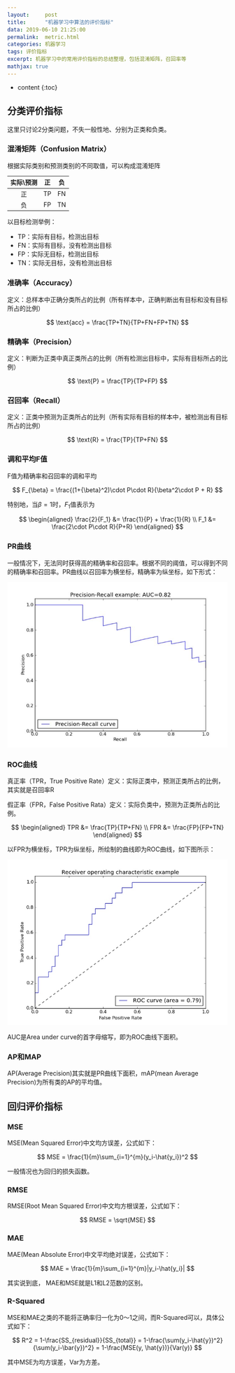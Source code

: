 ```yaml
---
layout:     post
title:      "机器学习中算法的评价指标"
data: 2019-06-10 21:25:00
permalink:  metric.html
categories: 机器学习
tags: 评价指标
excerpt: 机器学习中的常用评价指标的总结整理，包括混淆矩阵，召回率等
mathjax: true
---
```


* content
{:toc}

## 分类评价指标
这里只讨论2分类问题，不失一般性地、分别为正类和负类。
### 混淆矩阵（Confusion Matrix）
根据实际类别和预测类别的不同取值，可以构成混淆矩阵

实际\\预测|正|负
:---:|:--:|:---:
正|TP|FN
负|FP|TN

以目标检测举例：
* TP：实际有目标，检测出目标
* FN：实际有目标，没有检测出目标
* FP：实际无目标，检测出目标
* TN：实际无目标，没有检测出目标

### 准确率（Accuracy）
定义：总样本中正确分类所占的比例（所有样本中，正确判断出有目标和没有目标所占的比例）

$$
\text{acc} = \frac{TP+TN}{TP+FN+FP+TN}
$$

### 精确率（Precision）
定义：判断为正类中真正类所占的比例（所有检测出目标中，实际有目标所占的比例）

$$
\text{P} = \frac{TP}{TP+FP}
$$

### 召回率（Recall）
定义：正类中预测为正类所占的比列（所有实际有目标的样本中，被检测出有目标所占的比例）

$$
\text{R} = \frac{TP}{TP+FN}
$$

### 调和平均F值
F值为精确率和召回率的调和平均

$$
F_{\beta} = \frac{(1+{\beta}^2)\cdot P\cdot R}{\beta^2\cdot P + R}
$$

特别地，当$\beta=1$时，$F_1$值表示为


$$
\begin{aligned}
\frac{2}{F_1} &= \frac{1}{P} + \frac{1}{R}  \\
F_1 &= \frac{2\cdot P\cdot R}{P+R}   
\end{aligned}
$$

### PR曲线
一般情况下，无法同时获得高的精确率和召回率。根据不同的阈值，可以得到不同的精确率和召回率。PR曲线以召回率为横坐标，精确率为纵坐标，如下形式：

![pr](/img/pr.jpg)

### ROC曲线
真正率（TPR，True Positive Rate）定义：实际正类中，预测正类所占的比例，其实就是召回率R

假正率（FPR，False Positive Rata）定义：实际负类中，预测为正类所占的比例。

$$
\begin{aligned}
    TPR &= \frac{TP}{TP+FN} \\
    FPR &= \frac{FP}{FP+TN}
\end{aligned}
$$

以FPR为横坐标，TPR为纵坐标，所绘制的曲线即为ROC曲线，如下图所示：

![roc](/img/roc.jpg)

AUC是Area under curve的首字母缩写，即为ROC曲线下面积。

### AP和MAP
AP(Average Precision)其实就是PR曲线下面积，mAP(mean Average Precision)为所有类的AP的平均值。

## 回归评价指标
### MSE
MSE(Mean Squared Error)中文均方误差，公式如下：

$$
MSE = \frac{1}{m}\sum_{i=1}^{m}(y_i-\hat{y_i})^2
$$

一般情况也为回归的损失函数。
### RMSE
RMSE(Root Mean Squared Error)中文均方根误差，公式如下：

$$
RMSE = \sqrt{MSE}
$$

### MAE
MAE(Mean Absolute Error)中文平均绝对误差，公式如下：

$$
MAE = \frac{1}{m}\sum_{i=1}^{m}|y_i-\hat{y_i}|
$$

其实说到底， MAE和MSE就是L1和L2范数的区别。

### R-Squared
MSE和MAE之类的不能将正确率归一化为0～1之间，而R-Squared可以，具体公式如下：

$$
R^2 = 1-\frac{SS_{residual}}{SS_{total}} = 1-\frac{\sum(y_i-\hat{y})^2}{\sum(y_i-\bar{y})^2} = 1-\frac{MSE(y, \hat{y})}{Var(y)}
$$

其中MSE为均方误差，Var为方差。